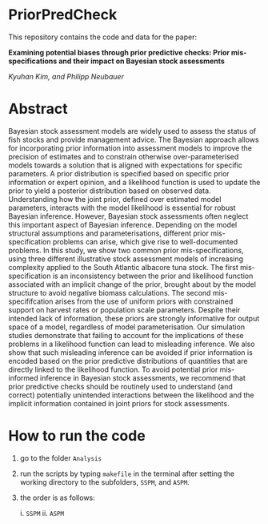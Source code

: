 # PriorPredCheck

This repository contains the code and data for the paper:

**Examining potential biases through prior predictive checks: Prior mis-specifications and their impact on Bayesian stock assessments**

*Kyuhan Kim, and Philipp Neubauer*

# Abstract

Bayesian stock assessment models are widely used to assess the status
of fish stocks and provide management advice. The Bayesian approach
allows for incorporating prior information into assessment models to
improve the precision of estimates and to constrain otherwise
over-parameterised models towards a solution that is aligned with
expectations for specific parameters. A prior distribution is specified
based on specific prior information or expert opinion, and a likelihood
function is used to update the prior to yield a posterior distribution
based on observed data. Understanding how the joint prior, defined
over estimated model parameters, interacts with
the model likelihood is essential for robust Bayesian
inference. However, Bayesian stock assessments often neglect this
important aspect of Bayesian inference. Depending on the model
structural assumptions and parameterisations, different prior
mis-specification problems can arise, which give rise to
well-documented problems. In this study, we show two common
prior mis-specifications, using three different illustrative stock
assessment models of increasing complexity applied to the South Atlantic albacore tuna
stock. The first mis-specification is an inconsistency between the prior and
likelihood function associated with an implicit change of the
prior, brought about by the model structure to avoid negative biomass calculations. The
second mis-specififcation arises from the use of uniform priors with
constrained support on harvest rates or
population scale parameters. Despite their intended lack of
information, these priors
are strongly informative for output space of a
model, regardless of model parameterisation. Our simulation studies demonstrate that failing to account for
the implications of these problems in a likelihood function can lead
to misleading inference. We also show that such misleading inference
can be avoided if prior information is encoded based on the prior
predictive distributions of quantities that are directly linked to the
likelihood function. To avoid potential prior
mis-informed inference in Bayesian stock assessments, we recommend
that prior predictive checks should be routinely used to understand
(and correct) potentially unintended interactions between the likelihood and the implicit information contained in joint priors for stock assessments.


# How to run the code

1. go to the folder `Analysis`

2. run the scripts by typing `makefile` in the terminal after setting the working directory to the subfolders, `SSPM`, and `ASPM`.

3. the order is as follows:

   i. `SSPM`
   ii. `ASPM`





